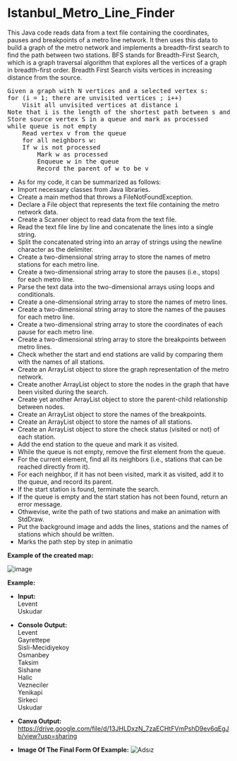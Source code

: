 # Istanbul_Metro_Line_Finder

This Java code reads data from a text file containing the coordinates, pauses and breakpoints of a metro line  network. It then uses this data to build a graph of the metro network and implements a breadth-first search to find the path between two stations. BFS stands for Breadth-First Search, which is a graph traversal algorithm that explores all the vertices of a graph in breadth-first order. Breadth First Search visits vertices in increasing distance from the source.  
<pre>
Given a graph with N vertices and a selected vertex s:  
for (i = 1; there are unvisited vertices ; i++)  
    Visit all unvisited vertices at distance i  
Note that i is the length of the shortest path between s and currently processed vertices.  
Store source vertex S in a queue and mark as processed  
while queue is not empty   
    Read vertex v from the queue    
    for all neighbors w:  
    If w is not processed  
        Mark w as processed  
        Enqueue w in the queue  
        Record the parent of w to be v  
</pre>  

    
* As for my code, it can be summarized as follows:    
* Import necessary classes from Java libraries.     
* Create a main method that throws a FileNotFoundException.         
* Declare a File object that represents the text file containing the metro network data.         
* Create a Scanner object to read data from the text file.         
* Read the text file line by line and concatenate the lines into a single string.         
* Split the concatenated string into an array of strings using the newline character as the delimiter.         
* Create a two-dimensional string array to store the names of metro stations for each metro line.         
* Create a two-dimensional string array to store the pauses (i.e., stops) for each metro line.      
* Parse the text data into the two-dimensional arrays using loops and conditionals.            
* Create a one-dimensional string array to store the names of metro lines.            
* Create a two-dimensional string array to store the names of the pauses for each metro line.            
* Create a two-dimensional string array to store the coordinates of each pause for each metro line.            
* Create a two-dimensional string array to store the breakpoints between metro lines.         
* Check whether the start and end stations are valid by comparing them with the names of all stations.         
* Create an ArrayList object to store the graph representation of the metro network.            
* Create another ArrayList object to store the nodes in the graph that have been visited during the search.            
* Create yet another ArrayList object to store the parent-child relationship between nodes.         
* Create an ArrayList object to store the names of the breakpoints.         
* Create an ArrayList object to store the names of all stations.         
* Create an ArrayList object to store the check status (visited or not) of each station.            
* Add the end station to the queue and mark it as visited.         
* While the queue is not empty, remove the first element from the queue.            
* For the current element, find all its neighbors (i.e., stations that can be reached directly from it).         
* For each neighbor, if it has not been visited, mark it as visited, add it to the queue, and record its parent.         
* If the start station is found, terminate the search.         
* If the queue is empty and the start station has not been found, return an error message.          
* Othwevise, write the path of two stations and make an animation with StdDraw.         
* Put the background image and adds the lines, stations and the names of stations which should be written.      
* Marks the path step by step in animatio            

**Example of the created map:**        


![image](https://github.com/kerembozkurt2002/Istanbul_Metro_Line_Finder/assets/157289283/ee55f161-b543-4b84-8c30-f8c94225e033)


**Example:**   
* **Input:**  
Levent  
Uskudar  

* **Console Output:**            
Levent   
Gayrettepe     
Sisli-Mecidiyekoy  
Osmanbey        
Taksim        
Sishane        
Halic            
Vezneciler            
Yenikapi        
Sirkeci                
Uskudar  

* **Canva Output:**        
https://drive.google.com/file/d/13JHLDxzN_7zaECHtFVmPshD9ev6qEgJb/view?usp=sharing


* **Image Of The Final Form Of Example:**
  ![Adsız](https://github.com/kerembozkurt2002/Istanbul_Metro_Line_Finder/assets/157289283/40e94f9c-ab7b-4d6c-8ea8-0a5d7be4dba0)

               




